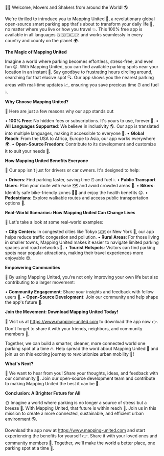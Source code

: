 🚀💨 Welcome, Movers and Shakers from around the World! 🌎

We're thrilled to introduce you to Mapping United 📍, a revolutionary global open-source smart parking app that's about to transform your daily life 🔄, no matter where you live or how you travel 💥. This 100% free app is available in all languages 🇬🇧🇫🇷🇯🇵 and works seamlessly in every country and county on the planet 🌍.

**The Magic of Mapping United**

Imagine a world where parking becomes effortless, stress-free, and even fun 😊. With Mapping United, you can find available parking spots near your location in an instant 📍. Say goodbye to frustrating hours circling around, searching for that elusive spot 🔍. Our app shows you the nearest parking areas with real-time updates 📈, ensuring you save precious time ⏰ and fuel 💧.

**Why Choose Mapping United?**

🤔 Here are just a few reasons why our app stands out:

• **100% Free**: No hidden fees or subscriptions. It's yours to use, forever 🙌.
• **All Languages Supported**: We believe in inclusivity 🌎. Our app is translated into multiple languages, making it accessible to everyone 🤝.
• **Global Reach**: From the USA to Africa, Europe to Asia, our app works everywhere 🌍.
• **Open-Source Freedom**: Contribute to its development and customize it to suit your needs 🔧.

**How Mapping United Benefits Everyone**

👥 Our app isn't just for drivers or car owners. It's designed to help:

• **Drivers**: Find parking faster, saving time ⏰ and fuel 💧.
• **Public Transport Users**: Plan your route with ease 🗺️ and avoid crowded areas 🚫.
• **Bikers**: Identify safe bike-friendly zones 🚴‍♀️ and enjoy the health benefits 😊.
• **Pedestrians**: Explore walkable routes and access public transportation options 👣.

**Real-World Scenarios: How Mapping United Can Change Lives**

🌟 Let's take a look at some real-world examples:

• **City Centers**: In congested cities like Tokyo 🇯🇵 or New York 🗽️, our app helps reduce traffic congestion and pollution.
• **Rural Areas**: For those living in smaller towns, Mapping United makes it easier to navigate limited parking spaces and road networks 🌄.
• **Tourist Hotspots**: Visitors can find parking spots near popular attractions, making their travel experiences more enjoyable 😊.

**Empowering Communities**

💪 By using Mapping United, you're not only improving your own life but also contributing to a larger movement:

• **Community Engagement**: Share your insights and feedback with fellow users 🤝.
• **Open-Source Development**: Join our community and help shape the app's future 🔧.

**Join the Movement: Download Mapping United Today!**

📲 Visit us at https://www.mapping-united.com to download the app now 👉. Don't forget to share it with your friends, neighbors, and community members 🤝.

Together, we can build a smarter, cleaner, more connected world one parking spot at a time 🔥. Help spread the word about Mapping United 📣 and join us on this exciting journey to revolutionize urban mobility 🚀!

**What's Next?**

💬 We want to hear from you! Share your thoughts, ideas, and feedback with our community 💬. Join our open-source development team and contribute to making Mapping United the best it can be 🔧.

**Conclusion: A Brighter Future for All**

🌞 Imagine a world where parking is no longer a source of stress but a breeze 🌴. With Mapping United, that future is within reach 🚀. Join us in this mission to create a more connected, sustainable, and efficient urban environment 🌎.

Download the app now at https://www.mapping-united.com and start experiencing the benefits for yourself 👉. Share it with your loved ones and community members 🤝. Together, we'll make the world a better place, one parking spot at a time 💖.